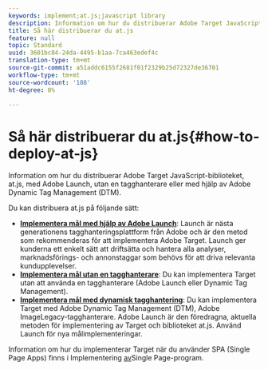 ```yaml
---
keywords: implement;at.js;javascript library
description: Information om hur du distribuerar Adobe Target JavaScript-biblioteket, at.js, med Adobe Launch, utan en tagghanterare eller med hjälp av Adobe Dynamic Tag Management (DTM).
title: Så här distribuerar du at.js
feature: null
topic: Standard
uuid: 3601bc84-24da-4495-b1aa-7ca463edef4c
translation-type: tm+mt
source-git-commit: a51addc6155f2681f01f2329b25d72327de36701
workflow-type: tm+mt
source-wordcount: '188'
ht-degree: 0%

---
```



# Så här distribuerar du at.js{#how-to-deploy-at-js}

Information om hur du distribuerar Adobe Target JavaScript-biblioteket, at.js, med Adobe Launch, utan en tagghanterare eller med hjälp av Adobe Dynamic Tag Management (DTM).

Du kan distribuera at.js på följande sätt:

* **[Implementera mål med hjälp av Adobe Launch](/help/c-implementing-target/c-implementing-target-for-client-side-web/how-to-deployatjs/cmp-implementing-target-using-adobe-launch.md)**: Launch är nästa generationens tagghanteringsplattform från Adobe och är den metod som rekommenderas för att implementera Adobe Target. Launch ger kunderna ett enkelt sätt att driftsätta och hantera alla analyser, marknadsförings- och annonstaggar som behövs för att driva relevanta kundupplevelser.
* **[Implementera mål utan en tagghanterare](/help/c-implementing-target/c-implementing-target-for-client-side-web/how-to-deployatjs/implementing-target-without-a-tag-manager.md)**: Du kan implementera Target utan att använda en tagghanterare (Adobe Launch eller Dynamic Tag Management).
* **[Implementera mål med dynamisk tagghantering](/help/c-implementing-target/c-implementing-target-for-client-side-web/how-to-deployatjs/implementing-target-using-dynamic-tag-management.md)**: Du kan implementera Target med Adobe Dynamic Tag Management (DTM), Adobe ImageLegacy-tagghanterare. Adobe Launch är den föredragna, aktuella metoden för implementering av Target och biblioteket at.js. Använd Launch för nya målimplementeringar.

Information om hur du implementerar Target när du använder SPA (Single Page Apps) finns i Implementering [av](/help/c-implementing-target/c-implementing-target-for-client-side-web/how-to-deployatjs/target-atjs-single-page-application.md)Single Page-program.